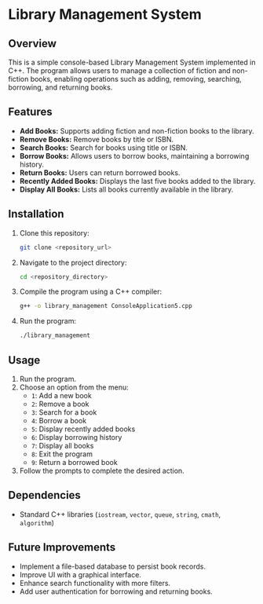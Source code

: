 # Library Management System

## Overview

This is a simple console-based Library Management System implemented in C++. The program allows users to manage a collection of fiction and non-fiction books, enabling operations such as adding, removing, searching, borrowing, and returning books.

## Features

- **Add Books:** Supports adding fiction and non-fiction books to the library.
- **Remove Books:** Remove books by title or ISBN.
- **Search Books:** Search for books using title or ISBN.
- **Borrow Books:** Allows users to borrow books, maintaining a borrowing history.
- **Return Books:** Users can return borrowed books.
- **Recently Added Books:** Displays the last five books added to the library.
- **Display All Books:** Lists all books currently available in the library.

## Installation

1. Clone this repository:
   ```sh
   git clone <repository_url>
   ```
2. Navigate to the project directory:
   ```sh
   cd <repository_directory>
   ```
3. Compile the program using a C++ compiler:
   ```sh
   g++ -o library_management ConsoleApplication5.cpp
   ```
4. Run the program:
   ```sh
   ./library_management
   ```

## Usage

1. Run the program.
2. Choose an option from the menu:
   - `1`: Add a new book
   - `2`: Remove a book
   - `3`: Search for a book
   - `4`: Borrow a book
   - `5`: Display recently added books
   - `6`: Display borrowing history
   - `7`: Display all books
   - `8`: Exit the program
   - `9`: Return a borrowed book
3. Follow the prompts to complete the desired action.

## Dependencies

- Standard C++ libraries (`iostream`, `vector`, `queue`, `string`, `cmath`, `algorithm`)

## Future Improvements

- Implement a file-based database to persist book records.
- Improve UI with a graphical interface.
- Enhance search functionality with more filters.
- Add user authentication for borrowing and returning books.


